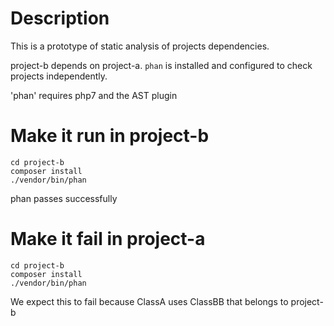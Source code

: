 # Description

This is a prototype of static analysis of projects dependencies.

project-b depends on project-a. `phan` is installed and configured to check projects independently.

'phan' requires php7 and the AST plugin

# Make it run in project-b

```
cd project-b
composer install
./vendor/bin/phan
```
phan passes successfully


# Make it fail in project-a

```
cd project-b
composer install
./vendor/bin/phan
```

We expect this to fail because ClassA uses ClassBB that belongs to project-b
